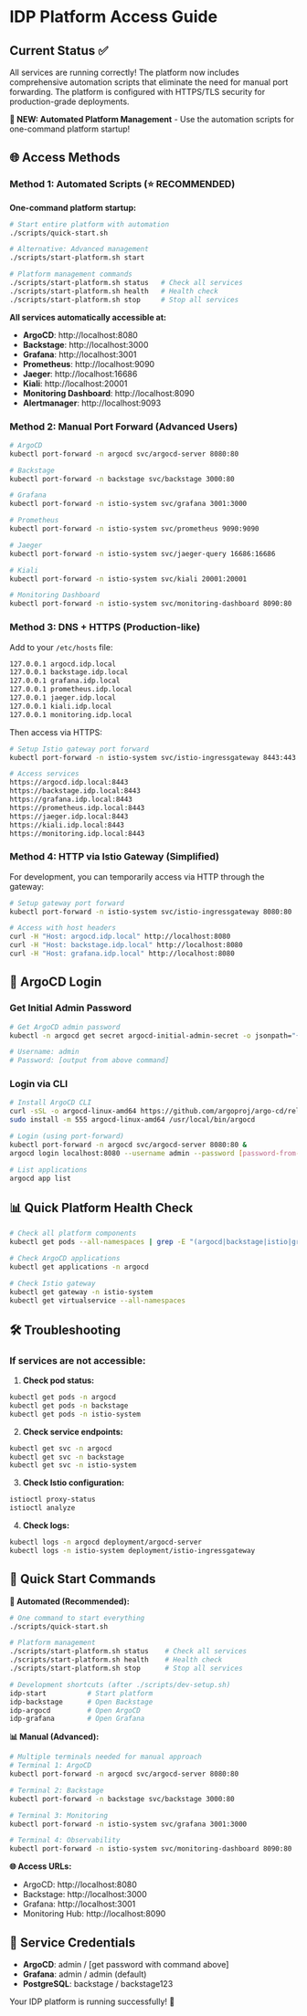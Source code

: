 # IDP Platform Access Guide

## Current Status ✅

All services are running correctly! The platform now includes comprehensive automation scripts that eliminate the need for manual port forwarding. The platform is configured with HTTPS/TLS security for production-grade deployments.

**🚀 NEW: Automated Platform Management** - Use the automation scripts for one-command platform startup!

## 🌐 Access Methods

### Method 1: Automated Scripts (⭐ RECOMMENDED)

**One-command platform startup:**

```bash
# Start entire platform with automation
./scripts/quick-start.sh

# Alternative: Advanced management
./scripts/start-platform.sh start

# Platform management commands
./scripts/start-platform.sh status   # Check all services
./scripts/start-platform.sh health   # Health check
./scripts/start-platform.sh stop     # Stop all services
```

**All services automatically accessible at:**
- **ArgoCD**: http://localhost:8080
- **Backstage**: http://localhost:3000  
- **Grafana**: http://localhost:3001
- **Prometheus**: http://localhost:9090
- **Jaeger**: http://localhost:16686
- **Kiali**: http://localhost:20001
- **Monitoring Dashboard**: http://localhost:8090
- **Alertmanager**: http://localhost:9093

### Method 2: Manual Port Forward (Advanced Users)

```bash
# ArgoCD
kubectl port-forward -n argocd svc/argocd-server 8080:80

# Backstage
kubectl port-forward -n backstage svc/backstage 3000:80

# Grafana
kubectl port-forward -n istio-system svc/grafana 3001:3000

# Prometheus
kubectl port-forward -n istio-system svc/prometheus 9090:9090

# Jaeger
kubectl port-forward -n istio-system svc/jaeger-query 16686:16686

# Kiali
kubectl port-forward -n istio-system svc/kiali 20001:20001

# Monitoring Dashboard
kubectl port-forward -n istio-system svc/monitoring-dashboard 8090:80
```

### Method 3: DNS + HTTPS (Production-like)

Add to your `/etc/hosts` file:
```bash
127.0.0.1 argocd.idp.local
127.0.0.1 backstage.idp.local
127.0.0.1 grafana.idp.local
127.0.0.1 prometheus.idp.local
127.0.0.1 jaeger.idp.local
127.0.0.1 kiali.idp.local
127.0.0.1 monitoring.idp.local
```

Then access via HTTPS:
```bash
# Setup Istio gateway port forward
kubectl port-forward -n istio-system svc/istio-ingressgateway 8443:443

# Access services
https://argocd.idp.local:8443
https://backstage.idp.local:8443
https://grafana.idp.local:8443
https://prometheus.idp.local:8443
https://jaeger.idp.local:8443
https://kiali.idp.local:8443
https://monitoring.idp.local:8443
```

### Method 4: HTTP via Istio Gateway (Simplified)

For development, you can temporarily access via HTTP through the gateway:

```bash
# Setup gateway port forward
kubectl port-forward -n istio-system svc/istio-ingressgateway 8080:80

# Access with host headers
curl -H "Host: argocd.idp.local" http://localhost:8080
curl -H "Host: backstage.idp.local" http://localhost:8080
curl -H "Host: grafana.idp.local" http://localhost:8080
```

## 🔐 ArgoCD Login

### Get Initial Admin Password

```bash
# Get ArgoCD admin password
kubectl -n argocd get secret argocd-initial-admin-secret -o jsonpath="{.data.password}" | base64 -d && echo

# Username: admin
# Password: [output from above command]
```

### Login via CLI

```bash
# Install ArgoCD CLI
curl -sSL -o argocd-linux-amd64 https://github.com/argoproj/argo-cd/releases/latest/download/argocd-linux-amd64
sudo install -m 555 argocd-linux-amd64 /usr/local/bin/argocd

# Login (using port-forward)
kubectl port-forward -n argocd svc/argocd-server 8080:80 &
argocd login localhost:8080 --username admin --password [password-from-above] --insecure

# List applications
argocd app list
```

## 📊 Quick Platform Health Check

```bash
# Check all platform components
kubectl get pods --all-namespaces | grep -E "(argocd|backstage|istio|grafana|prometheus|kiali|jaeger)"

# Check ArgoCD applications
kubectl get applications -n argocd

# Check Istio gateway
kubectl get gateway -n istio-system
kubectl get virtualservice --all-namespaces
```

## 🛠️ Troubleshooting

### If services are not accessible:

1. **Check pod status:**
```bash
kubectl get pods -n argocd
kubectl get pods -n backstage
kubectl get pods -n istio-system
```

2. **Check service endpoints:**
```bash
kubectl get svc -n argocd
kubectl get svc -n backstage
kubectl get svc -n istio-system
```

3. **Check Istio configuration:**
```bash
istioctl proxy-status
istioctl analyze
```

4. **Check logs:**
```bash
kubectl logs -n argocd deployment/argocd-server
kubectl logs -n istio-system deployment/istio-ingressgateway
```

## 🎯 Quick Start Commands

**🚀 Automated (Recommended):**

```bash
# One command to start everything
./scripts/quick-start.sh

# Platform management
./scripts/start-platform.sh status    # Check all services
./scripts/start-platform.sh health    # Health check  
./scripts/start-platform.sh stop      # Stop all services

# Development shortcuts (after ./scripts/dev-setup.sh)
idp-start          # Start platform
idp-backstage      # Open Backstage
idp-argocd         # Open ArgoCD
idp-grafana        # Open Grafana
```

**📊 Manual (Advanced):**

```bash
# Multiple terminals needed for manual approach
# Terminal 1: ArgoCD
kubectl port-forward -n argocd svc/argocd-server 8080:80

# Terminal 2: Backstage  
kubectl port-forward -n backstage svc/backstage 3000:80

# Terminal 3: Monitoring
kubectl port-forward -n istio-system svc/grafana 3001:3000

# Terminal 4: Observability
kubectl port-forward -n istio-system svc/monitoring-dashboard 8090:80
```

**🌐 Access URLs:**
- ArgoCD: http://localhost:8080
- Backstage: http://localhost:3000  
- Grafana: http://localhost:3001
- Monitoring Hub: http://localhost:8090

## 🔑 Service Credentials

- **ArgoCD**: admin / [get password with command above]
- **Grafana**: admin / admin (default)
- **PostgreSQL**: backstage / backstage123

Your IDP platform is running successfully! 🎉